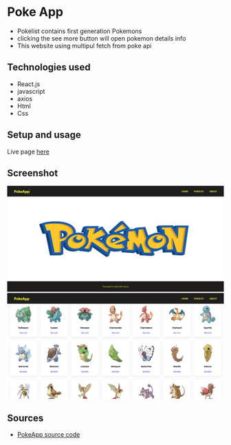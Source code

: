 # Poke App

- Pokelist contains first generation Pokemons
- clicking the see more button will open pokemon details info
- This website using multipul fetch from poke api

## Technologies used

- React.js
- javascript
- axios
- Html
- Css

## Setup and usage

Live page [here](https://pokeapphook.netlify.app/)

## Screenshot

<img src="src\Assets\React-App.png"/>
<img src="src\Assets\React App.png"/>

## Sources

- [PokeApp source code](https://github.com/hasanmd91/pokeApp_class)

